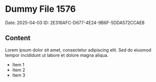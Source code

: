 # Dummy File 1576

Date: 2025-04-03
ID: 2E316AFC-D677-4E24-9B6F-5DDA572CCAE8

## Content

Lorem ipsum dolor sit amet, consectetur adipiscing elit.
Sed do eiusmod tempor incididunt ut labore et dolore magna aliqua.

* Item 1
* Item 2
* Item 3
